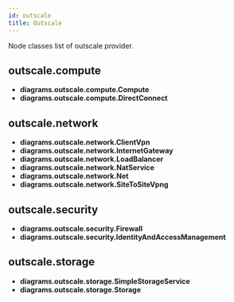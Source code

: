```yaml
---
id: outscale
title: Outscale
---
```


Node classes list of outscale provider.

## outscale.compute

- **diagrams.outscale.compute.Compute**
- **diagrams.outscale.compute.DirectConnect**

## outscale.network

- **diagrams.outscale.network.ClientVpn**
- **diagrams.outscale.network.InternetGateway**
- **diagrams.outscale.network.LoadBalancer**
- **diagrams.outscale.network.NatService**
- **diagrams.outscale.network.Net**
- **diagrams.outscale.network.SiteToSiteVpng**

## outscale.security

- **diagrams.outscale.security.Firewall**
- **diagrams.outscale.security.IdentityAndAccessManagement**

## outscale.storage

- **diagrams.outscale.storage.SimpleStorageService**
- **diagrams.outscale.storage.Storage**
